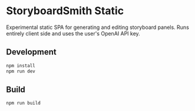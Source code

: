 # StoryboardSmith Static

Experimental static SPA for generating and editing storyboard panels. Runs entirely client side and uses the user's OpenAI API key.

## Development

```bash
npm install
npm run dev
```

## Build

```bash
npm run build
```
